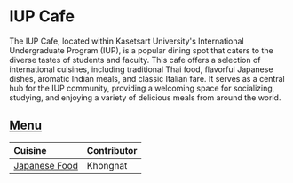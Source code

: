 # IUP Cafe

The IUP Cafe, located within Kasetsart University's International Undergraduate Program (IUP), is a popular dining spot that caters to the diverse tastes of students and faculty. This cafe offers a selection of international cuisines, including traditional Thai food, flavorful Japanese dishes, aromatic Indian meals, and classic Italian fare. It serves as a central hub for the IUP community, providing a welcoming space for socializing, studying, and enjoying a variety of delicious meals from around the world.

## [Menu](menu.md)

| Cuisine                           | Contributor |
|:----------------------------------|-------------|
| [Japanese Food](menu.md#japanese) | Khongnat    |
